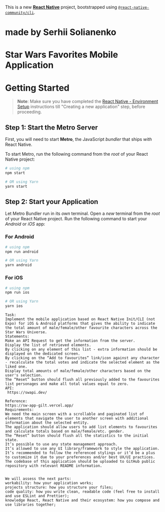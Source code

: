 This is a new [**React Native**](https://reactnative.dev) project, bootstrapped using [`@react-native-community/cli`](https://github.com/react-native-community/cli).
# made by Serhii Solianenko

# Star Wars Favorites Mobile Application

# Getting Started
>**Note**: Make sure you have completed the [React Native - Environment Setup](https://reactnative.dev/docs/environment-setup) instructions till "Creating a new application" step, before proceeding.

## Step 1: Start the Metro Server

First, you will need to start **Metro**, the JavaScript _bundler_ that ships _with_ React Native.

To start Metro, run the following command from the _root_ of your React Native project:

```bash
# using npm
npm start

# OR using Yarn
yarn start
```

## Step 2: Start your Application

Let Metro Bundler run in its _own_ terminal. Open a _new_ terminal from the _root_ of your React Native project. Run the following command to start your _Android_ or _iOS_ app:

### For Android

```bash
# using npm
npm run android

# OR using Yarn
yarn android
```

### For iOS

```bash
# using npm
npm run ios

# OR using Yarn
yarn ios
```
```
Task:
Implement the mobile application based on React Native Init/CLI (not Expo) for iOS & Android platforms that gives the ability to indicate the total amount of male/female/other favourite characters across the Star Wars Universe. 
Statements:
Make an API Request to get the information from the server.
Display the list of retrieved elements.
By clicking on any element of this list - extra information should be displayed on the dedicated screen.
By clicking on the “Add to favourites” link/icon against any character - recalculate the total votes and indicate the selected element as the liked one. 
Display total amounts of male/female/other characters based on the user's selection.
The “Reset” button should flush all previously added to the favourites list personages and make all total values equal to zero.
API:
 https://swapi.dev/

Reference:
https://sw-app-gilt.vercel.app/ 
Requirements:
We need the main screen with a scrollable and paginated list of elements that navigate the user to another screen with additional information about the selected entity.
The application should allow users to add list elements to favourites and calculate totals based on male/female/etc. gender.
The “Reset” button should flush all the statistics to the initial state.
It’s possible to use any state management approach.
It’s allowed to use any UI library/framework to style the application.
It’s recommended to follow the referenced stylings or it’d be a plus to customize it due to your preferences and/or best UX/UI practices.
The codebase of this application should be uploaded to GitHub public repository with relevant README information.


We will assess the next parts:
workability: how your application works;
projects structure: how you structure your files;
code quality: how you write clean, readable code (feel free to install and use ESLint and Prettier);
knowledge React, React Native and their ecosystem: how you compose and use libraries together;

```

